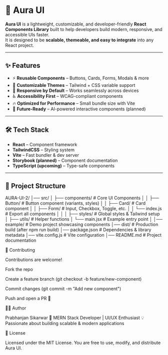 # 🌌 Aura UI

**Aura UI** is a lightweight, customizable, and developer-friendly **React Components Library** built to help developers build modern, responsive, and accessible UIs faster.  
It is designed to be **scalable, themeable, and easy to integrate** into any React project.

---

## ✨ Features

- ⚡ **Reusable Components** – Buttons, Cards, Forms, Modals & more  
- 🎨 **Customizable Themes** – Tailwind + CSS variable support  
- 📱 **Responsive by Default** – Works seamlessly across devices  
- ♿ **Accessibility First** – WCAG-compliant components  
- 🔥 **Optimized for Performance** – Small bundle size with Vite  
- 🚀 **Future-Ready** – AI-powered interactive components (planned)  

---

## 🛠️ Tech Stack

- **React** – Component framework  
- **TailwindCSS** – Styling system  
- **Vite** – Fast bundler & dev server  
- **Storybook (planned)** – Component documentation  
- **TypeScript (upcoming)** – Type-safe components  

---

## 📂 Project Structure

   AURA-UI-2/
│── src/
│ ├── components/ # Core UI Components
│ │ ├── Button/ # Button component (variants, styles)
│ │ ├── Card/ # Card component
│ │ ├── Form/ # Input, Checkbox, Toggle, etc.
│ │ └── index.js # Export all components
│ │
│ ├── styles/ # Global styles & Tailwind setup
│ ├── utils/ # Helper functions
│ └── main.jsx # Example entry point
│
│── example/ # Demo project showcasing components
│── dist/ # Production build (after npm run build)
│── package.json # Dependencies & library metadata
│── vite.config.js # Vite configuration
│── README.md # Project documentation   


🤝 Contributing

Contributions are welcome!

Fork the repo

Create a feature branch (git checkout -b feature/new-component)

Commit changes (git commit -m "Add new component")

Push and open a PR 🎉

👨‍💻 Author

Prabhanjan Sikarwar
🚀 MERN Stack Developer | UI/UX Enthusiast
💡 Passionate about building scalable & modern applications

📜 License

Licensed under the MIT License.
You are free to use, modify, and distribute Aura UI.
